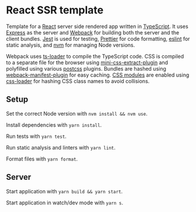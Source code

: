 # React SSR template

Template for a [React][react] server side rendered app written in [TypeScript][typescript]. It uses [Express][express] as the server and [Webpack][webpack] for building both the server and the client bundles. [Jest][jest] is used for testing, [Prettier][prettier] for code formatting, [eslint][eslint] for static analysis, and [nvm][nvm] for managing Node versions.

Webpack uses [ts-loader][ts-loader] to compile the TypeScript code. CSS is compiled to a separate file for the browser using [mini-css-extract-plugin][mini-css-extract-plugin] and polyfilled using various [postcss][postcss] plugins. Bundles are hashed using [webpack-manifest-plugin][webpack-manifest-plugin] for easy caching. [CSS modules][css-modules] are enabled using [css-loader][css-loader] for hashing CSS class names to avoid collisions.

[css-loader]: https://github.com/webpack-contrib/css-loader/
[css-modules]: https://css-tricks.com/css-modules-part-1-need/
[eslint]: https://eslint.org
[express]: http://expressjs.com
[jest]: https://jestjs.io
[mini-css-extract-plugin]: https://github.com/webpack-contrib/mini-css-extract-plugin/
[nvm]: https://github.com/creationix/nvm/
[postcss]: https://postcss.org
[prettier]: https://prettier.io
[react]: https://reactjs.org
[ts-loader]: https://github.com/TypeStrong/ts-loader
[typescript]: https://www.typescriptlang.org
[webpack-manifest-plugin]: https://github.com/danethurber/webpack-manifest-plugin/
[webpack]: https://webpack.js.org

## Setup

Set the correct Node version with `nvm install && nvm use`.

Install dependencies with `yarn install`.

Run tests with `yarn test`.

Run static analysis and linters with `yarn lint`.

Format files with `yarn format`.

## Server

Start application with `yarn build && yarn start`.

Start application in watch/dev mode with `yarn s`.
